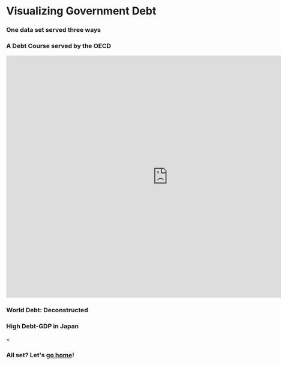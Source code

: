 <h1> Visualizing Government Debt</h1>
<h3> One data set served three ways </h3>

<h3> A Debt Course served by the OECD </h3>
<iframe src="https://data.oecd.org/chart/6gQd" width="860" height="645" style="border: 0" mozallowfullscreen="true" webkitallowfullscreen="true" allowfullscreen="true"><a href="https://data.oecd.org/chart/6gQd" target="_blank">OECD Chart: General government debt, Total, % of GDP, Annual, 2019</a></iframe>

<h3> World Debt: Deconstructed </h3>
<div class="flourish-embed flourish-chart" data-src="visualisation/5297763"><script src="https://public.flourish.studio/resources/embed.js"></script></div>

<h3> High Debt-GDP in Japan </h3>
<<div class="flourish-embed flourish-scatter" data-src="visualisation/5298172"><script src="https://public.flourish.studio/resources/embed.js"></script></div>

<h3> All set? Let's <a href= "/portfolio">go home</a>! </h3>
